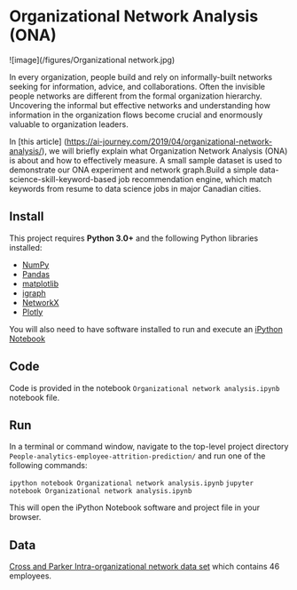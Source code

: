 # Organizational Network Analysis (ONA)
![image](/figures/Organizational network.jpg)

In every organization, people build and rely on informally-built networks seeking for information, advice, and collaborations. Often the invisible people networks are different from the formal organization hierarchy. Uncovering the informal but effective networks and understanding how information in the organization flows become crucial and enormously valuable to organization leaders.

In [this article] (https://ai-journey.com/2019/04/organizational-network-analysis/), we will briefly explain what Organization Network Analysis (ONA) is about and how to effectively measure. A small sample dataset is used to demonstrate our ONA experiment and network graph.Build a simple data-science-skill-keyword-based job recommendation engine, which match keywords from resume to data science jobs in major Canadian cities.

## Install

This project requires **Python 3.0+** and the following Python libraries installed:

- [NumPy](http://www.numpy.org/)
- [Pandas](http://pandas.pydata.org)
- [matplotlib](http://matplotlib.org/)
- [igraph](https://igraph.org/redirect.html/)
- [NetworkX](https://networkx.github.io/)
- [Plotly](https://plot.ly/)

You will also need to have software installed to run and execute an [iPython Notebook](http://ipython.org/notebook.html)

## Code

Code is provided in the notebook `Organizational network analysis.ipynb` notebook file. 

## Run

In a terminal or command window, navigate to the top-level project directory `People-analytics-employee-attrition-prediction/` and run one of the following commands:

```ipython notebook Organizational network analysis.ipynb```
```jupyter notebook Organizational network analysis.ipynb```

This will open the iPython Notebook software and project file in your browser.

## Data
[Cross and Parker Intra-organizational network data set](https://toreopsahl.com/datasets/#Cross_Parker) which contains 46 employees. 
